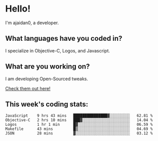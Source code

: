 # Hello!

I'm ajaidan0, a developer. 

## What languages have you coded in?

I specialize in Objective-C, Logos, and Javascript.

## What are you working on?

I am developing Open-Sourced tweaks.

[Check them out here!](https://github.com/ajaidan0/open-sourced-tweaks)

## This week's coding stats:
<!--START_SECTION:waka-->
```text
JavaScript    9 hrs 43 mins   ███████████████▓░░░░░░░░░   62.81 % 
Objective-C   2 hrs 10 mins   ███▓░░░░░░░░░░░░░░░░░░░░░   14.04 % 
Logos         1 hr 1 min      █▓░░░░░░░░░░░░░░░░░░░░░░░   06.59 % 
Makefile      43 mins         █▒░░░░░░░░░░░░░░░░░░░░░░░   04.69 % 
JSON          28 mins         ▓░░░░░░░░░░░░░░░░░░░░░░░░   03.12 % 
```
<!--END_SECTION:waka-->
